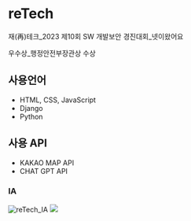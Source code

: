 # reTech
재(再)테크_2023 제10회 SW 개발보안 경진대회_넷이왔어요  

우수상_행정안전부장관상 수상  


    
## 사용언어
* HTML, CSS, JavaScript
* Django
* Python  


## 사용 API
* KAKAO MAP API
* CHAT GPT API

### IA
![reTech_IA](https://github.com/mmingidan/reTech/assets/102302841/fa02f8da-e193-4cb6-8891-2f9cbf8921e3)
<img src="https://user-images.githubusercontent.com/102302841/261834160-fa02f8da-e193-4cb6-8891-2f9cbf8921e3.png">
